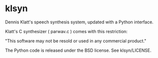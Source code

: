 klsyn
=====

Dennis Klatt's speech synthesis system, updated with a Python interface.

Klatt's C synthesizer ( parwav.c ) comes with this restriction:

"This software may not be resold or used in any commercial product."


The Python code is released under the BSD license. See klsyn/LICENSE.
